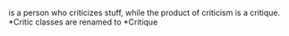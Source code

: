 is a person who criticizes stuff, while the product of criticism is a critique. *Critic classes are renamed to *Critique